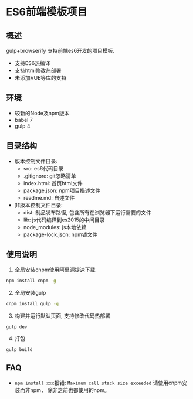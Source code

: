 # ES6前端模板项目

## 概述

gulp+browserify 支持前端es6开发的项目模板.

- 支持ES6热编译
- 支持html修改热部署
- 未添加VUE等库的支持

## 环境

- 较新的Node及npm版本
- babel 7
- gulp 4

## 目录结构

- 版本控制文件目录: 
    - src: es6代码目录
    - .gitignore: git忽略清单
    - index.html: 首页html文件
    - package.json: npm项目描述文件
    - readme.md: 自述文件
- 非版本控制文件目录:
    - dist: 制品发布路径, 包含所有在浏览器下运行需要的文件
    - lib: js代码编译到es2015的中间目录
    - node_modules: js本地依赖
    - package-lock.json: npm锁文件
    
## 使用说明

1. 全局安装cnpm使用阿里源提速下载

~~~bash
npm install cnpm -g
~~~

2. 全局安装gulp

~~~bash
cnpm install gulp -g
~~~

3. 构建并运行默认页面, 支持修改代码热部署

~~~base
gulp dev
~~~

4. 打包

~~~bash
gulp build
~~~

## FAQ

- `npm install xxx`报错: `Maximum call stack size exceeded` 请使用cnpm安装而非npm， 除非之前也都使用的npm。

